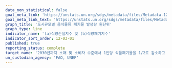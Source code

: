 ```yaml
---
data_non_statistical: false
goal_meta_link: 'https://unstats.un.org/sdgs/metadata/files/Metadata-12-03-01.pdf'
goal_meta_link_text: 'https://unstats.un.org/sdgs/metadata/files/Metadata-12-03-01.pdf'
graph_title: '도시규모별 음식물류 폐기물 발생량 원단위'
graph_type: line
indicator_name: '(a)식량손실지수 및 (b)식량폐기지수'
indicator_sort_order: 12-03-01
published: true
reporting_status: complete
target_name: '2030년까지 소매 및 소비자 수준에서 1인당 식품폐기물을 1/2로 감소하고 식품 생산 및 유통과정에서 발생하는 식품 손실량 감소'
un_custodian_agency: 'FAO, UNEP'
---
```


